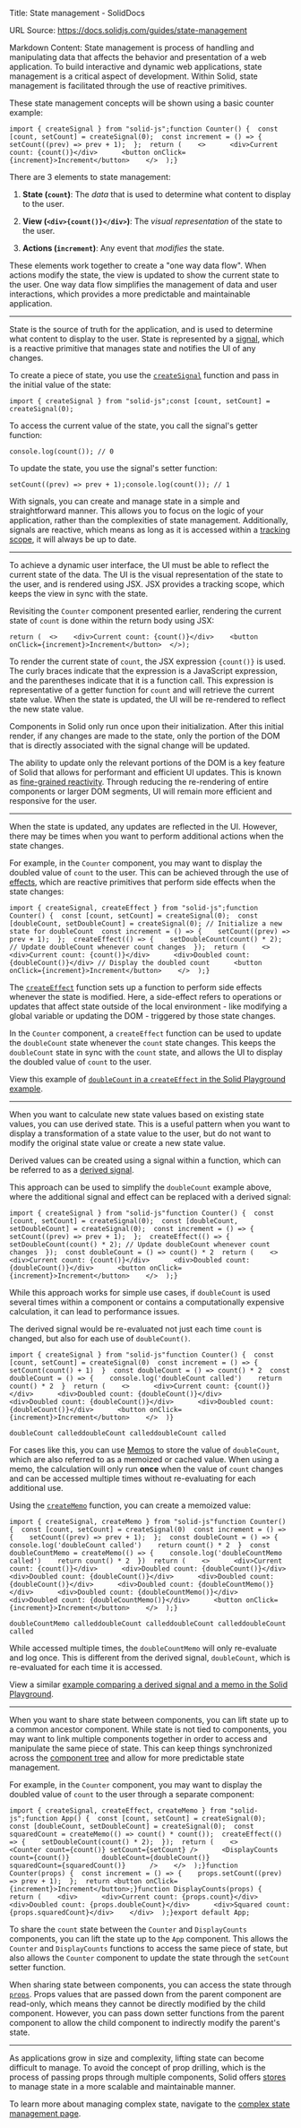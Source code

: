 Title: State management - SolidDocs

URL Source: https://docs.solidjs.com/guides/state-management

Markdown Content:
State management is process of handling and manipulating data that affects the behavior and presentation of a web application. To build interactive and dynamic web applications, state management is a critical aspect of development. Within Solid, state management is facilitated through the use of reactive primitives.

These state management concepts will be shown using a basic counter example:

```
import { createSignal } from "solid-js";function Counter() {  const [count, setCount] = createSignal(0);  const increment = () => {    setCount((prev) => prev + 1);  };  return (    <>      <div>Current count: {count()}</div>      <button onClick={increment}>Increment</button>    </>  );}
```

There are 3 elements to state management:

1.  **State (`count`)**: The _data_ that is used to determine what content to display to the user.
    
2.  **View (`<div>{count()}</div>`)**: The _visual representation_ of the state to the user.
    
3.  **Actions (`increment`)**: Any event that _modifies_ the state.
    

These elements work together to create a "one way data flow". When actions modify the state, the view is updated to show the current state to the user. One way data flow simplifies the management of data and user interactions, which provides a more predictable and maintainable application.

* * *

State is the source of truth for the application, and is used to determine what content to display to the user. State is represented by a [signal](https://docs.solidjs.com/concepts/signals), which is a reactive primitive that manages state and notifies the UI of any changes.

To create a piece of state, you use the [`createSignal`](https://docs.solidjs.com/reference/basic-reactivity/create-signal) function and pass in the initial value of the state:

```
import { createSignal } from "solid-js";const [count, setCount] = createSignal(0);
```

To access the current value of the state, you call the signal's getter function:

```
console.log(count()); // 0
```

To update the state, you use the signal's setter function:

```
setCount((prev) => prev + 1);console.log(count()); // 1
```

With signals, you can create and manage state in a simple and straightforward manner. This allows you to focus on the logic of your application, rather than the complexities of state management. Additionally, signals are reactive, which means as long as it is accessed within a [tracking scope](https://docs.solidjs.com/concepts/intro-to-reactivity#tracking-changes), it will always be up to date.

* * *

To achieve a dynamic user interface, the UI must be able to reflect the current state of the data. The UI is the visual representation of the state to the user, and is rendered using JSX. JSX provides a tracking scope, which keeps the view in sync with the state.

Revisiting the `Counter` component presented earlier, rendering the current state of `count` is done within the return body using JSX:

```
return (  <>    <div>Current count: {count()}</div>    <button onClick={increment}>Increment</button>  </>);
```

To render the current state of `count`, the JSX expression `{count()}` is used. The curly braces indicate that the expression is a JavaScript expression, and the parentheses indicate that it is a function call. This expression is representative of a getter function for `count` and will retrieve the current state value. When the state is updated, the UI will be re-rendered to reflect the new state value.

Components in Solid only run once upon their initialization. After this initial render, if any changes are made to the state, only the portion of the DOM that is directly associated with the signal change will be updated.

The ability to update only the relevant portions of the DOM is a key feature of Solid that allows for performant and efficient UI updates. This is known as [fine-grained reactivity](https://docs.solidjs.com/advanced-concepts/fine-grained-reactivity). Through reducing the re-rendering of entire components or larger DOM segments, UI will remain more efficient and responsive for the user.

* * *

When the state is updated, any updates are reflected in the UI. However, there may be times when you want to perform additional actions when the state changes.

For example, in the `Counter` component, you may want to display the doubled value of `count` to the user. This can be achieved through the use of [effects](https://docs.solidjs.com/concepts/effects), which are reactive primitives that perform side effects when the state changes:

```
import { createSignal, createEffect } from "solid-js";function Counter() {  const [count, setCount] = createSignal(0);  const [doubleCount, setDoubleCount] = createSignal(0); // Initialize a new state for doubleCount  const increment = () => {    setCount((prev) => prev + 1);  };  createEffect(() => {    setDoubleCount(count() * 2); // Update doubleCount whenever count changes  });  return (    <>      <div>Current count: {count()}</div>      <div>Doubled count: {doubleCount()}</div> // Display the doubled count      <button onClick={increment}>Increment</button>    </>  );}
```

The [`createEffect`](https://docs.solidjs.com/reference/basic-reactivity/create-effect) function sets up a function to perform side effects whenever the state is modified. Here, a side-effect refers to operations or updates that affect state outside of the local environment - like modifying a global variable or updating the DOM - triggered by those state changes.

In the `Counter` component, a `createEffect` function can be used to update the `doubleCount` state whenever the `count` state changes. This keeps the `doubleCount` state in sync with the `count` state, and allows the UI to display the doubled value of `count` to the user.

View this example of [`doubleCount` in a `createEffect` in the Solid Playground example](https://playground.solidjs.com/anonymous/b05dddaa-e62a-4c56-b745-5704f3a40194).

* * *

When you want to calculate new state values based on existing state values, you can use derived state. This is a useful pattern when you want to display a transformation of a state value to the user, but do not want to modify the original state value or create a new state value.

Derived values can be created using a signal within a function, which can be referred to as a [derived signal](https://docs.solidjs.com/concepts/derived-values/derived-signals).

This approach can be used to simplify the `doubleCount` example above, where the additional signal and effect can be replaced with a derived signal:

```
import { createSignal } from "solid-js"function Counter() {  const [count, setCount] = createSignal(0);  const [doubleCount, setDoubleCount] = createSignal(0);  const increment = () => {    setCount((prev) => prev + 1);  };  createEffect(() => {    setDoubleCount(count() * 2); // Update doubleCount whenever count changes  });  const doubleCount = () => count() * 2  return (    <>      <div>Current count: {count()}</div>      <div>Doubled count: {doubleCount()}</div>      <button onClick={increment}>Increment</button>    </>  );}
```

While this approach works for simple use cases, if `doubleCount` is used several times within a component or contains a computationally expensive calculation, it can lead to performance issues.

The derived signal would be re-evaluated not just each time `count` is changed, but also for each use of `doubleCount()`.

```
import { createSignal } from "solid-js"function Counter() {  const [count, setCount] = createSignal(0)  const increment = () => {    setCount(count() + 1)  }  const doubleCount = () => count() * 2  const doubleCount = () => {    console.log('doubleCount called')    return count() * 2  }  return (    <>      <div>Current count: {count()}</div>      <div>Doubled count: {doubleCount()}</div>      <div>Doubled count: {doubleCount()}</div>      <div>Doubled count: {doubleCount()}</div>      <button onClick={increment}>Increment</button>    </>  )}
```

```
doubleCount calleddoubleCount calleddoubleCount called
```

For cases like this, you can use [Memos](https://docs.solidjs.com/concepts/derived-values/memos) to store the value of `doubleCount`, which are also referred to as a memoized or cached value. When using a memo, the calculation will only run **once** when the value of `count` changes and can be accessed multiple times without re-evaluating for each additional use.

Using the [`createMemo`](https://docs.solidjs.com/reference/basic-reactivity/create-memo) function, you can create a memoized value:

```
import { createSignal, createMemo } from "solid-js"function Counter() {  const [count, setCount] = createSignal(0)  const increment = () => {    setCount((prev) => prev + 1);  };  const doubleCount = () => {    console.log('doubleCount called')    return count() * 2  }  const doubleCountMemo = createMemo(() => {    console.log('doubleCountMemo called')    return count() * 2  })  return (    <>      <div>Current count: {count()}</div>      <div>Doubled count: {doubleCount()}</div>      <div>Doubled count: {doubleCount()}</div>      <div>Doubled count: {doubleCount()}</div>      <div>Doubled count: {doubleCountMemo()}</div>      <div>Doubled count: {doubleCountMemo()}</div>      <div>Doubled count: {doubleCountMemo()}</div>      <button onClick={increment}>Increment</button>    </>  );}
```

```
doubleCountMemo calleddoubleCount calleddoubleCount calleddoubleCount called
```

While accessed multiple times, the `doubleCountMemo` will only re-evaluate and log once. This is different from the derived signal, `doubleCount`, which is re-evaluated for each time it is accessed.

View a similar [example comparing a derived signal and a memo in the Solid Playground](https://playground.solidjs.com/anonymous/288736aa-d5ba-45f7-a01f-1ac3dcb1b479).

* * *

When you want to share state between components, you can lift state up to a common ancestor component. While state is not tied to components, you may want to link multiple components together in order to access and manipulate the same piece of state. This can keep things synchronized across the [component tree](https://docs.solidjs.com/concepts/components/basics#component-trees) and allow for more predictable state management.

For example, in the `Counter` component, you may want to display the doubled value of `count` to the user through a separate component:

```
import { createSignal, createEffect, createMemo } from "solid-js";function App() {  const [count, setCount] = createSignal(0);  const [doubleCount, setDoubleCount] = createSignal(0);  const squaredCount = createMemo(() => count() * count());  createEffect(() => {    setDoubleCount(count() * 2);  });  return (    <>      <Counter count={count()} setCount={setCount} />      <DisplayCounts        count={count()}        doubleCount={doubleCount()}        squaredCount={squaredCount()}      />    </>  );}function Counter(props) {  const increment = () => {    props.setCount((prev) => prev + 1);  };  return <button onClick={increment}>Increment</button>;}function DisplayCounts(props) {  return (    <div>      <div>Current count: {props.count}</div>      <div>Doubled count: {props.doubleCount}</div>      <div>Squared count: {props.squaredCount}</div>    </div>  );}export default App;
```

To share the `count` state between the `Counter` and `DisplayCounts` components, you can lift the state up to the `App` component. This allows the `Counter` and `DisplayCounts` functions to access the same piece of state, but also allows the `Counter` component to update the state through the `setCount` setter function.

When sharing state between components, you can access the state through [`props`](https://docs.solidjs.com/concepts/components/props). Props values that are passed down from the parent component are read-only, which means they cannot be directly modified by the child component. However, you can pass down setter functions from the parent component to allow the child component to indirectly modify the parent's state.

* * *

As applications grow in size and complexity, lifting state can become difficult to manage. To avoid the concept of prop drilling, which is the process of passing props through multiple components, Solid offers [stores](https://docs.solidjs.com/concepts/stores) to manage state in a more scalable and maintainable manner.

To learn more about managing complex state, navigate to the [complex state management page](https://docs.solidjs.com/guides/complex-state-management).
